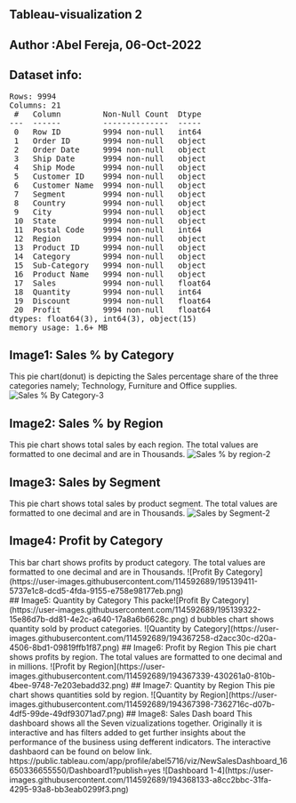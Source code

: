 ## Tableau-visualization 2 
## Author :Abel Fereja, 06-Oct-2022
## Dataset info:
<pre>
Rows: 9994 
Columns: 21 
 #   Column         Non-Null Count  Dtype  
---  ------         --------------  -----  
 0   Row ID         9994 non-null   int64  
 1   Order ID       9994 non-null   object 
 2   Order Date     9994 non-null   object 
 3   Ship Date      9994 non-null   object 
 4   Ship Mode      9994 non-null   object 
 5   Customer ID    9994 non-null   object 
 6   Customer Name  9994 non-null   object 
 7   Segment        9994 non-null   object 
 8   Country        9994 non-null   object 
 9   City           9994 non-null   object 
 10  State          9994 non-null   object 
 11  Postal Code    9994 non-null   int64  
 12  Region         9994 non-null   object 
 13  Product ID     9994 non-null   object 
 14  Category       9994 non-null   object 
 15  Sub-Category   9994 non-null   object 
 16  Product Name   9994 non-null   object 
 17  Sales          9994 non-null   float64
 18  Quantity       9994 non-null   int64  
 19  Discount       9994 non-null   float64
 20  Profit         9994 non-null   float64
dtypes: float64(3), int64(3), object(15)
memory usage: 1.6+ MB
</pre>
## Image1: Sales % by Category
This pie chart(donut) is depicting the Sales percentage share of the three categories namely; Technology, Furniture and Office supplies. 
![Sales % By Category-3](https://user-images.githubusercontent.com/114592689/194366872-6a7da4a3-d893-4e22-8dcd-ebc6c219ee3a.png)
## Image2: Sales % by Region
This pie chart shows total sales by each region. The total values are formatted to one decimal and are in Thousands.
![Sales % by region-2](https://user-images.githubusercontent.com/114592689/194366952-a427a0c0-690c-46f6-8be4-caf0c0586be1.png)
## Image3: Sales by Segment
This pie chart shows total sales by product segment. The total values are formatted to one decimal and are in Thousands.
![Sales by Segment-2](https://user-images.githubusercontent.com/114592689/194367010-9c239119-d696-412a-84fb-6c01db83413a.png)
## Image4: Profit by Category
<div style:"align-item:centre;">
This bar chart shows profits by product category. The total values are formatted to one decimal and are in Thousands.
![Profit By Category](https://user-images.githubusercontent.com/114592689/195139411-5737e1c8-dcd5-4fda-9155-e758e98177eb.png)
</div>
## Image5: Quantity by Category
This packe![Profit By Category](https://user-images.githubusercontent.com/114592689/195139322-15e86d7b-dd81-4e2c-a640-17a8a6b6628c.png)
d bubbles chart shows quantity sold by product categories. 
![Quantity by Category](https://user-images.githubusercontent.com/114592689/194367258-d2acc30c-d20a-4506-8bd1-09819ffb1f87.png)
## Image6: Profit by Region
This pie chart shows profits by region. The total values are formatted to one decimal and in millions.
![Profit by Region](https://user-images.githubusercontent.com/114592689/194367339-430261a0-810b-4bee-9748-7e203ebadd32.png)
## Image7: Quantity by Region
This pie chart shows quantities sold by region. 
![Quantity by Region](https://user-images.githubusercontent.com/114592689/194367398-7362716c-d07b-4df5-99de-49df93071ad7.png)
## Image8: Sales Dash board
This dashboard shows all the Seven vizualizations together. Originally it is interactive and has filters added to get further insights about the performance of the business using defferent indicators. The interactive dashbaord can be found on below link.
https://public.tableau.com/app/profile/abel5716/viz/NewSalesDashboard_16650336655550/Dashboard1?publish=yes
![Dashboard 1-4](https://user-images.githubusercontent.com/114592689/194368133-a8cc2bbc-31fa-4295-93a8-bb3eab0299f3.png)
